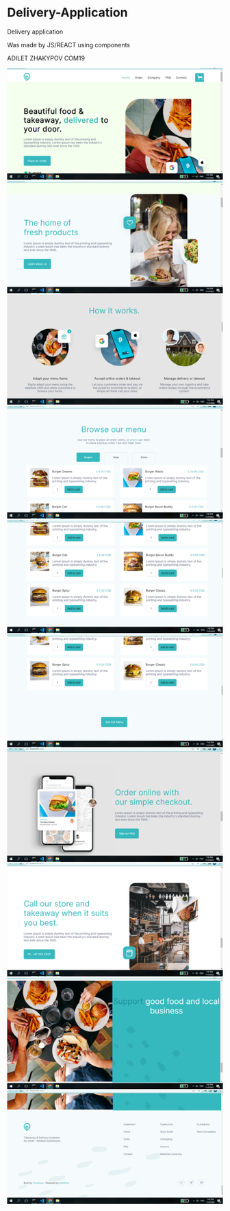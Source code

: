 # Delivery-Application


Delivery application



Was made by JS/REACT using components


ADILET ZHAKYPOV COM19






![alt tag](asssets/1.png)
![alt tag](asssets/2.png)
![alt tag](asssets/3.png)
![alt tag](asssets/4.png)
![alt tag](asssets/5.png)
![alt tag](asssets/6.png)
![alt tag](asssets/7.png)
![alt tag](asssets/8.png)
![alt tag](asssets/9.png)
![alt tag](asssets/10.png)


